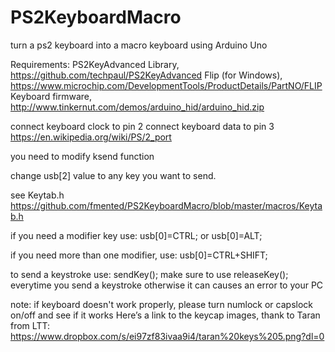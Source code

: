 # PS2KeyboardMacro
turn a ps2 keyboard into a macro keyboard using Arduino Uno

Requirements:
    PS2KeyAdvanced Library,
    https://github.com/techpaul/PS2KeyAdvanced
    Flip (for Windows),
    https://www.microchip.com/DevelopmentTools/ProductDetails/PartNO/FLIP
    Keyboard firmware,
    http://www.tinkernut.com/demos/arduino_hid/arduino_hid.zip

connect keyboard clock to pin 2
connect keyboard data to pin 3
https://en.wikipedia.org/wiki/PS/2_port

you need to modify ksend function

change usb[2] value to any key you want to send.

see Keytab.h 
https://github.com/fmented/PS2KeyboardMacro/blob/master/macros/Keytab.h


if you need a modifier key use:
usb[0]=CTRL; or usb[0]=ALT;


if you need more than one modifier, use:
usb[0]=CTRL+SHIFT;


to send a keystroke use:
sendKey();
make sure to use releaseKey(); 
everytime you send a keystroke otherwise it can causes an error to your PC

note: if keyboard doesn't work properly, please turn numlock or capslock on/off and see if it works
      Here’s a link to the keycap images, thank to Taran from LTT:
      https://www.dropbox.com/s/ei97zf83ivaa9i4/taran%20keys%205.png?dl=0
      
   

